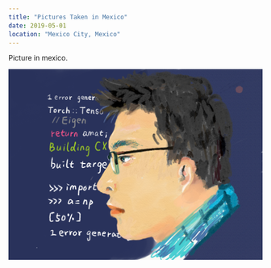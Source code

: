 ```yaml
---
title: "Pictures Taken in Mexico"
date: 2019-05-01
location: "Mexico City, Mexico"
---
```


Picture in mexico.

<img src="/images/avatar.PNG">
